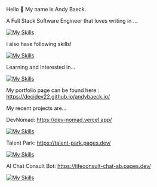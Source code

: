 Hello 👋 My name is Andy Baeck.

A Full Stack Software Engineer that loves writing in ...

[![My Skills](https://skillicons.dev/icons?i=ts,nodejs,express,mongodb,nextjs,react,tailwind)](https://skillicons.dev)

I also have following skills!

[![My Skills](https://skillicons.dev/icons?i=nestjs,postgres,prisma,py,postman,git,vite,css,html,firebase,docker)](https://skillicons.dev)

Learning and Interested in...

[![My Skills](https://skillicons.dev/icons?i=graphql,threejs,go)](https://skillicons.dev)


My portfolio page can be found here : https://decidev22.github.io/andybaeck.io/

My recent projects are...

DevNomad: https://dev-nomad.vercel.app/

[![My Skills](https://skillicons.dev/icons?i=vite,ts,prisma,express,vercel,react,nextjs,mongodb,tailwind)](https://skillicons.dev)

Talent Park: https://talent-park.pages.dev/

[![My Skills](https://skillicons.dev/icons?i=ts,nextjs,firebase,express,react,tailwind)](https://skillicons.dev)


AI Chat Consult Bot: https://lifeconsult-chat-ab.pages.dev/

[![My Skills](https://skillicons.dev/icons?i=ts,nextjs,aws,cloudflare,express,react,tailwind)](https://skillicons.dev)

